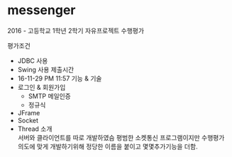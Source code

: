 # messenger
2016 - 고등학교 1학년 2학기 자유프로젝트 수행평가</br>

평가조건
  - JDBC 사용
  - Swing 사용
제출시간
  - 16-11-29 PM 11:57
기능 & 기술
  - 로그인 & 회원가입
    - SMTP 메일인증
    - 정규식
  - JFrame
  - Socket
  - Thread
소개<br>
서버와 클라이언트를 따로 개발하였슴 평범한 소켓통신 프로그램이지만 수행평가 의도에 맞게 개발하기위해 정당한 이름을 붙이고 몇몇추가기능을 더함.
